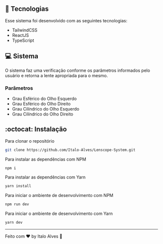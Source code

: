 ## 🚀 Tecnologias

Esse sistema foi desenvolvido com as seguintes tecnologias:

- TailwindCSS
- ReactJS
- TypeScript

## 💻 Sistema

O sistema faz uma verificação conforme os parâmetros informados pelo usuário e
retorna a lente apropriada para o mesmo.

### Parâmetros

- Grau Esférico do Olho Esquerdo
- Grau Esférico do Olho Direito
- Grau Cilíndrico do Olho Esquerdo
- Grau Cilíndrico do Olho Direito

## :octocat: Instalação

Para clonar o repositório

```sh
git clone https://github.com/Italo-Alves/Lenscope-System.git
```

Para instalar as dependências com NPM 

```sh
npm i
```

Para instalar as dependências com Yarn 

```sh
yarn install
```

Para iniciar o ambiente de desenvolvimento com NPM

```sh
npm run dev
```

Para iniciar o ambiente de desenvolvimento com Yarn

```sh
yarn dev
```

---

Feito com ♥ by Italo Alves :wave: